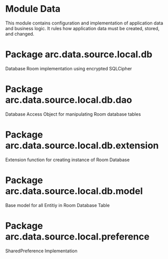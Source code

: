 # Module Data

This module contains configuration and implementation of application data and business logic. It
rules how application data must be created, stored, and changed.

# Package arc.data.source.local.db

Database Room implementation using encrypted SQLCipher

# Package arc.data.source.local.db.dao

Database Access Object for manipulating Room database tables

# Package arc.data.source.local.db.extension

Extension function for creating instance of Room Database

# Package arc.data.source.local.db.model

Base model for all Entitiy in Room Database Table

# Package arc.data.source.local.preference

SharedPreference Implementation